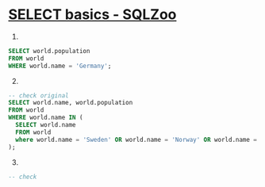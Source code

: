 # [SELECT basics - SQLZoo](https://www.sqlzoo.net/wiki/SELECT_basics)

1.

```sql
SELECT world.population
FROM world
WHERE world.name = 'Germany';
```

2.

```sql
-- check original
SELECT world.name, world.population
FROM world
WHERE world.name IN (
  SELECT world.name
  FROM world
  where world.name = 'Sweden' OR world.name = 'Norway' OR world.name = 'Denmark'
);
```

3.

```sql
-- check
```
